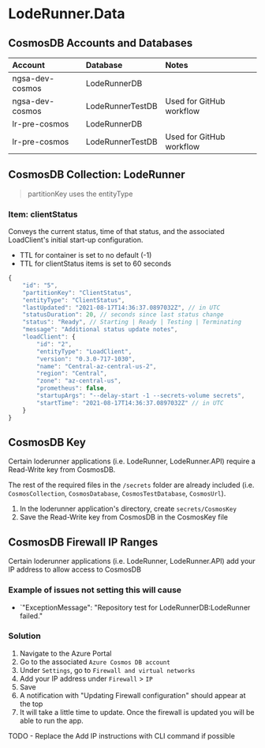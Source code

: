 # LodeRunner.Data

## CosmosDB Accounts and Databases

 Account          | Database         |  Notes                   |
| :-------------- | :-------         | :----------------------- |
| ngsa-dev-cosmos | LodeRunnerDB     |                          |
| ngsa-dev-cosmos | LodeRunnerTestDB | Used for GitHub workflow |
| lr-pre-cosmos   | LodeRunnerDB     |                          |
| lr-pre-cosmos   | LodeRunnerTestDB | Used for GitHub workflow |

## CosmosDB Collection: LodeRunner

> partitionKey uses the entityType

### Item: clientStatus

Conveys the current status, time of that status, and the associated LoadClient's initial start-up configuration.

- TTL for container is set to no default (-1)
- TTL for clientStatus items is set to 60 seconds

```javascript
{
    "id": "5",
    "partitionKey": "ClientStatus",
    "entityType": "ClientStatus",
    "lastUpdated": "2021-08-17T14:36:37.0897032Z", // in UTC
    "statusDuration": 20, // seconds since last status change
    "status": "Ready", // Starting | Ready | Testing | Terminating
    "message": "Additional status update notes",
    "loadClient": {
        "id": "2",
        "entityType": "LoadClient",
        "version": "0.3.0-717-1030",
        "name": "Central-az-central-us-2",
        "region": "Central",
        "zone": "az-central-us",
        "prometheus": false,
        "startupArgs": "--delay-start -1 --secrets-volume secrets",
        "startTime": "2021-08-17T14:36:37.0897032Z" // in UTC
    }
}
```

## CosmosDB Key

Certain loderunner applications (i.e. LodeRunner, LodeRunner.API) require a Read-Write key from CosmosDB.

The rest of the required files in the `/secrets` folder are already included (i.e. `CosmosCollection`, `CosmosDatabase`, `CosmosTestDatabase`, `CosmosUrl`).

1. In the loderunner application's directory, create `secrets/CosmosKey`
2. Save the Read-Write key from CosmosDB in the CosmosKey file

## CosmosDB Firewall IP Ranges

Certain loderunner applications (i.e. LodeRunner, LodeRunner.API) add your IP address to allow access to CosmosDB

### Example of issues not setting this will cause

- `"ExceptionMessage": "Repository test for LodeRunnerDB:LodeRunner failed."

### Solution

1. Navigate to the Azure Portal
2. Go to the associated `Azure Cosmos DB account`
3. Under `Settings`, go to `Firewall and virtual networks`
4. Add your IP address under `Firewall` > `IP`
5. Save
6. A notification with "Updating Firewall configuration" should appear at the top
7. It will take a little time to update. Once the firewall is updated you will be able to run the app.

TODO - Replace the Add IP instructions with CLI command if possible
